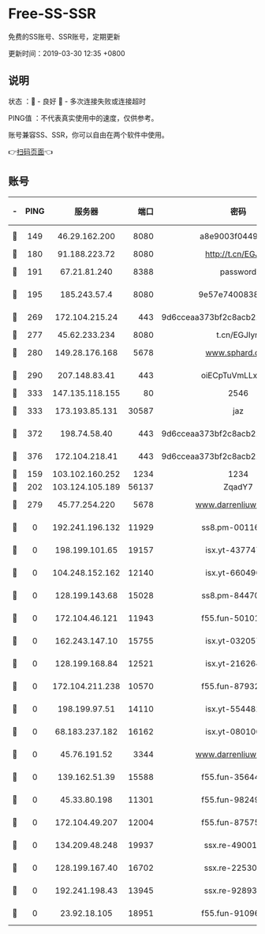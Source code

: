 # Free-SS-SSR

免费的SS账号、SSR账号，定期更新

更新时间：2019-03-30 12:35 +0800

## 说明

状态     ：🙂 - 良好 🙁 - 多次连接失败或连接超时

PING值   ：不代表真实使用中的速度，仅供参考。

账号兼容SS、SSR，你可以自由在两个软件中使用。

👉[扫码页面](https://liesauer.github.io/Free-SS-SSR/)👈

## 账号

|-|PING|服务器|端口|密码|加密方式|区域|
|:----:|:----:|:-----:|-----:|:----:|:----:|:----:|
|🙂|149|46.29.162.200|8080|a8e9003f0449cea5|chacha20-ietf|RU|
|🙂|180|91.188.223.72|8080|http://t.cn/EGJIyrl|rc4-md5|RU|
|🙂|191|67.21.81.240|8388|password|aes-256-cfb|US|
|🙂|195|185.243.57.4|8080|9e57e7400838a01e|chacha20-ietf|US|
|🙂|269|172.104.215.24|443|9d6cceaa373bf2c8acb22e60b6a58be6|aes-256-cfb|US|
|🙂|277|45.62.233.234|8080|t.cn/EGJIyrl|rc4-md5|CA|
|🙂|280|149.28.176.168|5678|www.sphard.com|aes-256-cfb|AU|
|🙂|290|207.148.83.41|443|oiECpTuVmLLxk4Ts|aes-256-cfb|AU|
|🙂|333|147.135.118.155|80|2546|chacha20|US|
|🙂|333|173.193.85.131|30587|jaz|aes-256-cfb|US|
|🙂|372|198.74.58.40|443|9d6cceaa373bf2c8acb22e60b6a58be6|aes-256-cfb|US|
|🙂|376|172.104.218.41|443|9d6cceaa373bf2c8acb22e60b6a58be6|aes-256-cfb|US|
|🙂|159|103.102.160.252|1234|1234|rc4-md5|JP|
|🙂|202|103.124.105.189|56137|ZqadY7|chacha20|US|
|🙁|279|45.77.254.220|5678|www.darrenliuwei.com|aes-256-cfb|SG|
|🙁|0|192.241.196.132|11929|ss8.pm-00116909|aes-256-cfb|US|
|🙁|0|198.199.101.65|19157|isx.yt-43774742|aes-256-cfb|US|
|🙁|0|104.248.152.162|12140|isx.yt-66049026|aes-256-cfb|SG|
|🙁|0|128.199.143.68|15028|ss8.pm-84470034|aes-256-cfb|SG|
|🙁|0|172.104.46.121|11943|f55.fun-50101204|aes-256-cfb|SG|
|🙁|0|162.243.147.10|15755|isx.yt-03205725|aes-256-cfb|US|
|🙁|0|128.199.168.84|12521|isx.yt-21626467|aes-256-cfb|SG|
|🙁|0|172.104.211.238|10570|f55.fun-87932091|aes-256-cfb|US|
|🙁|0|198.199.97.51|14110|isx.yt-55448216|aes-256-cfb|US|
|🙁|0|68.183.237.182|16162|isx.yt-08010046|aes-256-cfb|SG|
|🙁|0|45.76.191.52|3344|www.darrenliuwei.com|aes-256-cfb|JP|
|🙁|0|139.162.51.39|15588|f55.fun-35644357|aes-256-cfb|SG|
|🙁|0|45.33.80.198|11301|f55.fun-98249734|aes-256-cfb|US|
|🙁|0|172.104.49.207|12004|f55.fun-87575174|aes-256-cfb|SG|
|🙁|0|134.209.48.248|19937|ssx.re-49001523|aes-256-cfb|US|
|🙁|0|128.199.167.40|16702|ssx.re-22530324|aes-256-cfb|SG|
|🙁|0|192.241.198.43|13945|ssx.re-92893313|aes-256-cfb|US|
|🙁|0|23.92.18.105|18951|f55.fun-91096122|aes-256-cfb|US|
